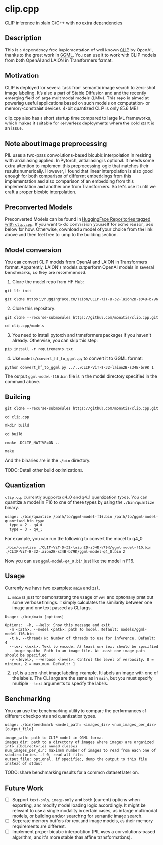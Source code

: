 # clip.cpp
CLIP inference in plain C/C++ with no extra dependencies

## Description
This is a dependency free implementation of well known [CLIP](https://github.com/openai/clip) by OpenAI,
thanks to the great work in [GGML](https://github.com/ggerganov/ggml).
You can use it to work with CLIP models from both OpenAI and LAION
in Transformers format.

## Motivation
CLIP is deployed for several task from semantic image search to zero-shot image labeling.
It's also a part of Stable Diffusion and and the recently emerging field of large multimodal models (LMM).
This repo is aimed at powering useful applications based on such models on computation- or memory-constraint devices.
4-bit quantized CLIP is only 85.6 MB!

clip.cpp also has a short startup time compared to large ML frameworks, which makes it suitable for serverless deployments where the cold start is an issue.

## Note about image preprocessing
PIL uses a two-pass convolutions-based bicubic interpolation in resizing with antialiasing applied. In Pytorch, antialiasing is optional. It needs some extra attention to implement this preprocessing logic that matches their results numerically. However, I found that linear interpolation is also good enough for both comparison of different embeddings from this implementation and also comparison of an embedding from this implementation and another one from Transformers. So let's use it until we craft a proper bicubic interpolation.


## Preconverted Models
Preconverted Models can be found in [HuggingFace Repositories tagged with `clip.cpp`](https://huggingface.co/models?other=clip.cpp).
If you want to do conversion yourself for some reason, see below for how.
Otherwise, download a model of your choice from the link above and then feel free to jump to the building section.

## Model conversion
You can convert CLIP models from OpenAI and LAION in Transformers format. Apparently, LAION's models outperform OpenAI models in several benchmarks, so they are recommended.

1. Clone the model repo from HF Hub:

```shell
git lfs init

git clone https://huggingface.co/laion/CLIP-ViT-B-32-laion2B-s34B-b79K
```

2. Clone this repository:

```shell
git clone --recurse-submodules https://github.com/monatis/clip.cpp.git

cd clip.cpp/models
```

3. You need to install pytorch and transformers packages if you haven't already. Otherwise, you can skip this step:

```shell
pip install -r requirements.txt
```

4. Use `models/convert_hf_to_ggml.py` to convert it to GGML format:

```shell
python convert_hf_to_ggml.py ../../CLIP-ViT-B-32-laion2B-s34B-b79K 1
```

The output `ggml-model-f16.bin` file is in the model directory specified in the command above.

## Building
```shell
git clone --recurse-submodules https://github.com/monatis/clip.cpp.git

cd clip.cpp

mkdir build

cd build

cmake -DCLIP_NATIVE=ON ..

make
```

And the binaries are in the `./bin` directory.

TODO: Detail other build optimizations.

## Quantization
`clip.cpp` currently supports q4_0 and q4_1 quantization types.
You can quantize a model in F16 to one of these types by using the `./bin/quantize` binary.

```
usage: ./bin/quantize /path/to/ggml-model-f16.bin /path/to/ggml-model-quantized.bin type                                 
  type = 2 - q4_0                                                                                                       
  type = 3 - q4_1                                                                                                       
```

For example, you can run the following to convert the model to q4_0:

```shell
./bin/quantize ./CLIP-ViT-B-32-laion2B-s34B-b79K/ggml-model-f16.bin ./CLIP-ViT-B-32-laion2B-s34B-b79K/ggml-model-q4_0.bin 2
```

Now you can use `ggml-model-q4_0.bin` just like the model in F16.

## Usage
Currently we have two examples: `main` and `zsl`.

1. `main` is just for demonstrating the usage of API and optionally print out some verbose timings. It simply calculates the similarity between one image and one text passed as CLI args.

```
Usage: ./bin/main [options]                                                                                             
                                                                                                                        
Options:  -h, --help: Show this message and exit                                                                        
  -m <path>, --model <path>: path to model. Default: models/ggml-model-f16.bin                                          
  -t N, --threads N: Number of threads to use for inference. Default: 4                                                 
  --text <text>: Text to encode. At least one text should be specified                                                  
  --image <path>: Path to an image file. At least one image path should be specified                                    
  -v <level>, --verbose <level>: Control the level of verbosity. 0 = minimum, 2 = maximum. Default: 1                    
```

2. `zsl` is a zero-shot image labeling example. It labels an image with one of the labels.
The CLI args are the same as in `main`,
but you must specify multiple `--text` arguments to specify the labels.

## Benchmarking
You can use the benchmarking utility to compare the performances of different checkpoints and quantization types.

```
usage: ./bin/benchmark <model_path> <images_dir> <num_images_per_dir> [output_file]                                     
                                                                                                                        
image_path: path to CLIP model in GGML format                                                                           
images_dir: path to a directory of images where images are organized into subdirectories named classes                  
num_images_per_dir: maximum number of images to read from each one of subdirectories. if 0, read all files              
output_file: optional. if specified, dump the output to this file instead of stdout                                     
```


TODO: share benchmarking results for a common dataset later on.

## Future Work
- [ ] Support `text-only`, `image-only` and `both` (current) options when exporting, and modify model loading logic accordingly. It might be relevant to use a single modality in certain cases, as in large multimodal models, or building and/or searching for semantic image search.
- [ ] Seperate memory buffers for text and image models, as their memory requirements are different.
- [ ] Implement proper bicubic interpolation (PIL uses a convolutions-based algorithm, and it's more stable than affine transformations).
